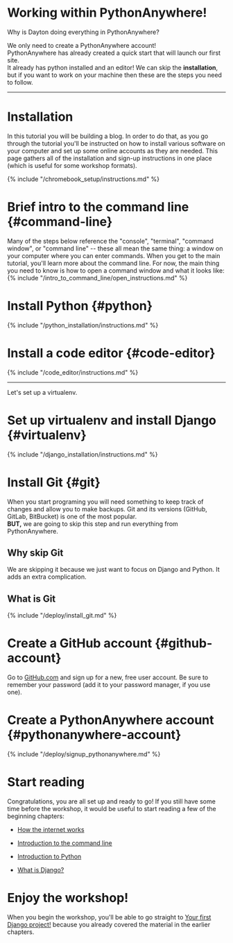 
# Working within PythonAnywhere!

Why is Dayton doing everything in PythonAnywhere?
  
We only need to create a PythonAnywhere account!  
PythonAnywhere has already created a quick start that will launch our first site.  
It already has python installed and an editor!
We can skip the **installation**, but if you want to work on your machine then these are the steps you need to follow.


----------------------------------

# Installation
In this tutorial you will be building a blog. In order to do that, as you go through the tutorial you'll be instructed on how to install various software on your computer and set up some online accounts as they are needed. This page gathers all of the installation and sign-up instructions in one place (which is useful for some workshop formats).

<!--sec data-title="Chromebook setup (if you're using one)"
data-id="chromebook_setup" data-collapse=true ces-->
{% include "/chromebook_setup/instructions.md" %}
<!--endsec-->

# Brief intro to the command line {#command-line}
Many of the steps below reference the "console", "terminal", "command window", or "command line" -- these all mean the same thing: a window on your computer where you can enter commands. When you get to the main tutorial, you'll learn more about the command line. For now, the main thing you need to know is how to open a command window and what it looks like:
{% include "/intro_to_command_line/open_instructions.md" %}

# Install Python {#python}
{% include "/python_installation/instructions.md" %}

# Install a code editor {#code-editor}
{% include "/code_editor/instructions.md" %}

-----------------------------------------

Let's set up a virtualenv.

# Set up virtualenv and install Django {#virtualenv}
{% include "/django_installation/instructions.md" %}


# Install Git {#git}
When you start programing you will need something to keep track of changes and allow you to make backups.
Git and its versions (GitHub, GitLab, BitBucket) is one of the most popular.  
**BUT,** we are going to skip this step and run everything from PythonAnywhere.

## Why skip Git
We are skipping it because we just want to focus on Django and Python.  It adds an extra complication. 

## What is Git
{% include "/deploy/install_git.md" %}

# Create a GitHub account {#github-account}
Go to [GitHub.com](https://www.github.com) and sign up for a new, free user account. Be sure to remember your password (add it to your password manager, if you use one).

# Create a PythonAnywhere account {#pythonanywhere-account}
{% include "/deploy/signup_pythonanywhere.md" %}


# Start reading

Congratulations, you are all set up and ready to go! If you still have some time before the workshop, it would be useful to start reading a few of the beginning chapters:

* [How the internet works](../how_the_internet_works/README.md)

* [Introduction to the command line](../intro_to_command_line/README.md)

* [Introduction to Python](../python_introduction/README.md)

* [What is Django?](../django/README.md)


# Enjoy the workshop!

When you begin the workshop, you'll be able to go straight to [Your first Django project!](../django_start_project/README.md) because you already covered the material in the earlier chapters.
